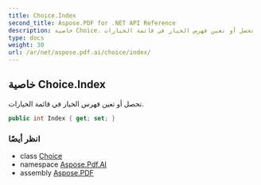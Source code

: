 ```yaml
---
title: Choice.Index
second_title: Aspose.PDF for .NET API Reference
description: خاصية Choice. تحصل أو تعين فهرس الخيار في قائمة الخيارات
type: docs
weight: 30
url: /ar/net/aspose.pdf.ai/choice/index/
---
```

## خاصية Choice.Index

تحصل أو تعين فهرس الخيار في قائمة الخيارات.

```csharp
public int Index { get; set; }
```

### انظر أيضًا

* class [Choice](../)
* namespace [Aspose.Pdf.AI](../../../aspose.pdf.ai/)
* assembly [Aspose.PDF](../../../)